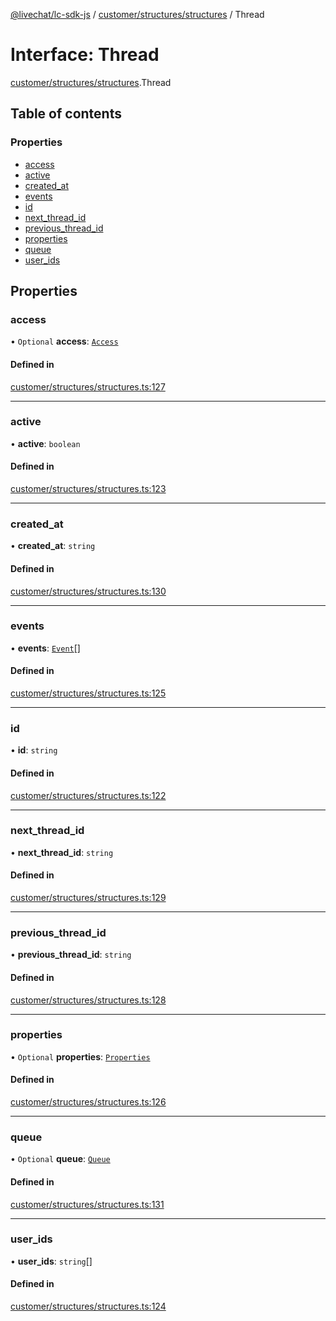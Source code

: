 [@livechat/lc-sdk-js](../README.md) / [customer/structures/structures](../modules/customer_structures_structures.md) / Thread

# Interface: Thread

[customer/structures/structures](../modules/customer_structures_structures.md).Thread

## Table of contents

### Properties

- [access](customer_structures_structures.Thread.md#access)
- [active](customer_structures_structures.Thread.md#active)
- [created\_at](customer_structures_structures.Thread.md#created_at)
- [events](customer_structures_structures.Thread.md#events)
- [id](customer_structures_structures.Thread.md#id)
- [next\_thread\_id](customer_structures_structures.Thread.md#next_thread_id)
- [previous\_thread\_id](customer_structures_structures.Thread.md#previous_thread_id)
- [properties](customer_structures_structures.Thread.md#properties)
- [queue](customer_structures_structures.Thread.md#queue)
- [user\_ids](customer_structures_structures.Thread.md#user_ids)

## Properties

### access

• `Optional` **access**: [`Access`](customer_structures_structures.Access.md)

#### Defined in

[customer/structures/structures.ts:127](https://github.com/livechat/lc-sdk-js/blob/1fa827f/src/customer/structures/structures.ts#L127)

___

### active

• **active**: `boolean`

#### Defined in

[customer/structures/structures.ts:123](https://github.com/livechat/lc-sdk-js/blob/1fa827f/src/customer/structures/structures.ts#L123)

___

### created\_at

• **created\_at**: `string`

#### Defined in

[customer/structures/structures.ts:130](https://github.com/livechat/lc-sdk-js/blob/1fa827f/src/customer/structures/structures.ts#L130)

___

### events

• **events**: [`Event`](../modules/customer_structures_events.md#event)[]

#### Defined in

[customer/structures/structures.ts:125](https://github.com/livechat/lc-sdk-js/blob/1fa827f/src/customer/structures/structures.ts#L125)

___

### id

• **id**: `string`

#### Defined in

[customer/structures/structures.ts:122](https://github.com/livechat/lc-sdk-js/blob/1fa827f/src/customer/structures/structures.ts#L122)

___

### next\_thread\_id

• **next\_thread\_id**: `string`

#### Defined in

[customer/structures/structures.ts:129](https://github.com/livechat/lc-sdk-js/blob/1fa827f/src/customer/structures/structures.ts#L129)

___

### previous\_thread\_id

• **previous\_thread\_id**: `string`

#### Defined in

[customer/structures/structures.ts:128](https://github.com/livechat/lc-sdk-js/blob/1fa827f/src/customer/structures/structures.ts#L128)

___

### properties

• `Optional` **properties**: [`Properties`](customer_structures_structures.Properties.md)

#### Defined in

[customer/structures/structures.ts:126](https://github.com/livechat/lc-sdk-js/blob/1fa827f/src/customer/structures/structures.ts#L126)

___

### queue

• `Optional` **queue**: [`Queue`](customer_structures_structures.Queue.md)

#### Defined in

[customer/structures/structures.ts:131](https://github.com/livechat/lc-sdk-js/blob/1fa827f/src/customer/structures/structures.ts#L131)

___

### user\_ids

• **user\_ids**: `string`[]

#### Defined in

[customer/structures/structures.ts:124](https://github.com/livechat/lc-sdk-js/blob/1fa827f/src/customer/structures/structures.ts#L124)
